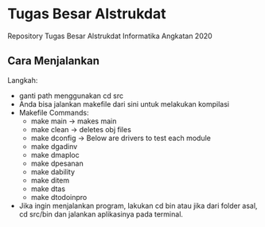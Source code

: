 # Tugas Besar Alstrukdat

Repository Tugas Besar Alstrukdat Informatika Angkatan 2020

## Cara Menjalankan

Langkah:
- ganti path menggunakan cd src
- Anda bisa jalankan makefile dari sini untuk melakukan kompilasi
- Makefile Commands:
  - make main -> makes main
  - make clean -> deletes obj files
  - make dconfig -> Below are drivers to test each module
  - make dgadinv
  - make dmaploc
  - make dpesanan
  - make dability
  - make ditem
  - make dtas
  - make dtodoinpro
- Jika ingin menjalankan program, lakukan cd bin atau jika dari folder asal, cd src/bin
  dan jalankan aplikasinya pada terminal. 
